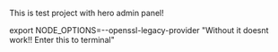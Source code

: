 This is test project with hero admin panel!


export NODE_OPTIONS=--openssl-legacy-provider "Without it doesnt work!! Enter this to terminal"